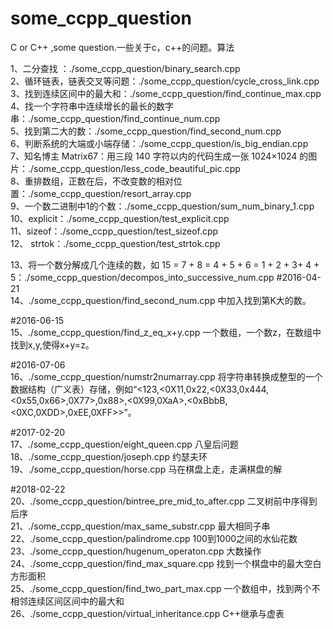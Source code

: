 # some_ccpp_question
C or C++ ,some question.一些关于c，c++的问题。算法


1、二分查找 ：./some_ccpp_question/binary_search.cpp </br>
2、循环链表，链表交叉等问题：./some_ccpp_question/cycle_cross_link.cpp </br>
3、找到连续区间中的最大和：./some_ccpp_question/find_continue_max.cpp</br>
4、找一个字符串中连续增长的最长的数字串：./some_ccpp_question/find_continue_num.cpp </br>
5、找到第二大的数：./some_ccpp_question/find_second_num.cpp</br>
6、判断系统的大端或小端存储：./some_ccpp_question/is_big_endian.cpp</br>
7、知名博主 Matrix67：用三段 140 字符以内的代码生成一张 1024×1024 的图片：./some_ccpp_question/less_code_beautiful_pic.cpp</br>
8、重排数组，正数在后，不改变数的相对位置：./some_ccpp_question/resort_array.cpp</br>
9、一个数二进制中1的个数：./some_ccpp_question/sum_num_binary_1.cpp</br>
10、explicit：./some_ccpp_question/test_explicit.cpp</br>
11、sizeof：./some_ccpp_question/test_sizeof.cpp</br>
12、 strtok：./some_ccpp_question/test_strtok.cpp</br>

13、将一个数分解成几个连续的数，如 15 = 7 + 8 = 4 + 5 + 6 = 1 + 2 + 3+ 4 + 5：./some_ccpp_question/decompos_into_successive_num.cpp
#2016-04-21</br>
14、./some_ccpp_question/find_second_num.cpp 中加入找到第K大的数。</br>

#2016-06-15</br>
15、./some_ccpp_question/find_z_eq_x+y.cpp 一个数组，一个数z，在数组中找到x,y,使得x+y=z。</br>

#2016-07-06</br>
16、./some_ccpp_question/numstr2numarray.cpp 将字符串转换成整型的一个数据结构（广义表）存储，例如“<123,<0X11,0x22,<0X33,0x444,</br><0x55,0x66>,0X77>,0x88>,<0X99,0XaA>,<0xBbbB,<0XC,0XDD>,0xEE,0XFF>>”。</br>


#2017-02-20</br>
17、./some_ccpp_question/eight_queen.cpp 八皇后问题</br>
18、./some_ccpp_question/joseph.cpp 约瑟夫环</br>
19、./some_ccpp_question/horse.cpp 马在棋盘上走，走满棋盘的解 </br>

#2018-02-22</br>
20、./some_ccpp_question/bintree_pre_mid_to_after.cpp 二叉树前中序得到后序</br>
21、./some_ccpp_question/max_same_substr.cpp 最大相同子串</br>
22、./some_ccpp_question/palindrome.cpp 100到1000之间的水仙花数</br>
23、./some_ccpp_question/hugenum_operaton.cpp 大数操作</br>
24、./some_ccpp_question/find_max_square.cpp 找到一个棋盘中的最大空白方形面积</br>
25、./some_ccpp_question/find_two_part_max.cpp  一个数组中，找到两个不相邻连续区间区间中的最大和</br>
26、./some_ccpp_question/virtual_inheritance.cpp  C++继承与虚表</br>
